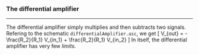 ### The differential amplifier
---
The differential amplifier simply multiplies and then subtracts two signals. Refering to the schematic `differentialAmplifier.asc`, we get 
\[
 V_{out} = - \frac{R_2}{R_1} V_{in_1} + \frac{R_2}{R_1} V_{in_2}
\]
In itself, the differential amplifier has very few *limits*. 